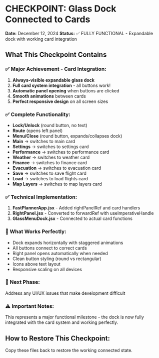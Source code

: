 # CHECKPOINT: Glass Dock Connected to Cards
**Date:** December 12, 2024
**Status:** ✅ FULLY FUNCTIONAL - Expandable dock with working card integration

## What This Checkpoint Contains

### ✅ Major Achievement - Card Integration:
1. **Always-visible expandable glass dock** 
2. **Full card system integration** - all buttons work!
3. **Automatic panel opening** when buttons are clicked
4. **Smooth animations** between cards
5. **Perfect responsive design** on all screen sizes

### ✅ Complete Functionality:
- **Lock/Unlock** (round button, no text)
- **Route** (opens left panel) 
- **Menu/Close** (round button, expands/collapses dock)
- **Main** → switches to main card
- **Settings** → switches to settings card
- **Performance** → switches to performance card
- **Weather** → switches to weather card
- **Finance** → switches to finance card
- **Evacuation** → switches to evacuation card
- **Save** → switches to save flight card
- **Load** → switches to load flights card
- **Map Layers** → switches to map layers card

### ✅ Technical Implementation:
1. **FastPlannerApp.jsx** - Added rightPanelRef and card handlers
2. **RightPanel.jsx** - Converted to forwardRef with useImperativeHandle
3. **GlassMenuDock.jsx** - Connected to actual card functions

### 🎯 What Works Perfectly:
- Dock expands horizontally with staggered animations
- All buttons connect to correct cards
- Right panel opens automatically when needed
- Clean button styling (round vs rectangular)
- Icons above text layout
- Responsive scaling on all devices

### 🚀 Next Phase:
Address any UI/UX issues that make development difficult

### ⚠️ Important Notes:
This represents a major functional milestone - the dock is now fully integrated with the card system and working perfectly.

## How to Restore This Checkpoint:
Copy these files back to restore the working connected state.

